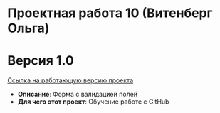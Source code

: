 # Проектная работа 10 (Витенберг Ольга) 
# Версия 1.0

[Ссылка на работающую версию проекта](https://vitenberg.github.io/proj10/)
- **Описание**: Форма с валидацией полей
- **Для чего этот проект**:  Обучение работе с GitHub
